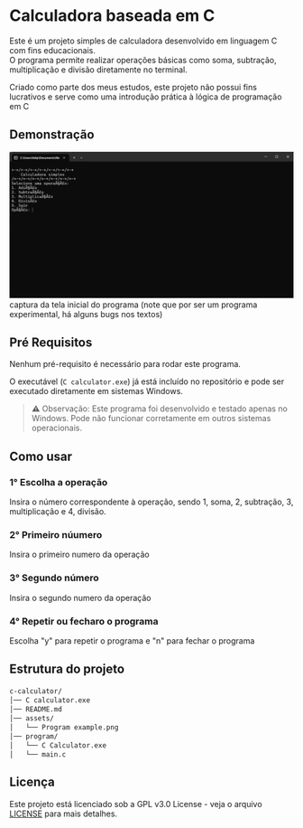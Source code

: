 # Calculadora baseada em C

Este é um projeto simples de calculadora desenvolvido em linguagem C com fins educacionais.  
O programa permite realizar operações básicas como soma, subtração, multiplicação e divisão diretamente no terminal.

Criado como parte dos meus estudos, este projeto não possui fins lucrativos e serve como uma introdução prática à lógica de programação em C

## Demonstração
![Program Example](assets/Program%20example.png)
captura da tela inicial do programa (note que por ser um programa experimental, há alguns bugs nos textos)

## Pré Requisitos

Nenhum pré-requisito é necessário para rodar este programa.

O executável (`C calculator.exe`) já está incluído no repositório e pode ser executado diretamente em sistemas Windows.

> ⚠️ Observação: Este programa foi desenvolvido e testado apenas no Windows. Pode não funcionar corretamente em outros sistemas operacionais.


## Como usar

### 1° Escolha a operação
Insira o número correspondente à operação, sendo 1, soma, 2, subtração, 3, multiplicação e 4, divisão.

### 2° Primeiro núumero
Insira o primeiro numero da operação

### 3° Segundo número
Insira o segundo numero da operação

### 4° Repetir ou fecharo o programa
Escolha "y" para repetir o programa e "n" para fechar o programa

## Estrutura do projeto

```
c-calculator/
│── C calculator.exe
│── README.md
│── assets/
│   └── Program example.png
│── program/
│   └── C Calculator.exe
│   └── main.c

```

## Licença  

Este projeto está licenciado sob a GPL v3.0 License - veja o arquivo [LICENSE](LICENSE) para mais detalhes.  
